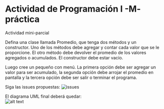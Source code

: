 # Actividad de Programación I -M- práctica

Actividad mini-parcial

Defina una clase llamada Promedio, que tenga dos métodos y un constructor. Uno de los métodos debe agregar y contar cada valor que se le proporcione. El otro método debe devolver el promedio de los valores agregados o acumulados. El constructor debe estar vacío.

Luego cree un pequeño con menú. La primera opción debe ser agregar un valor para ser acumulado, la segunda opción debe arrojar el promedio en pantalla y la tercera opción debe ser salir o terminar el programa.

Siga las issues propuestas: ![issues](https://github.com/fernandofilipuzzi-utn/ActividadProgramacion_M_Promedio/issues)

El diagrama UML final deberá quedar:<br/>
![alt text](https://github.com/fernandofilipuzzi-utn/ActividadProgramacion/blob/main/ActividadParcial/ActividadParcial/uml/Promedio.jpg?raw=true)
